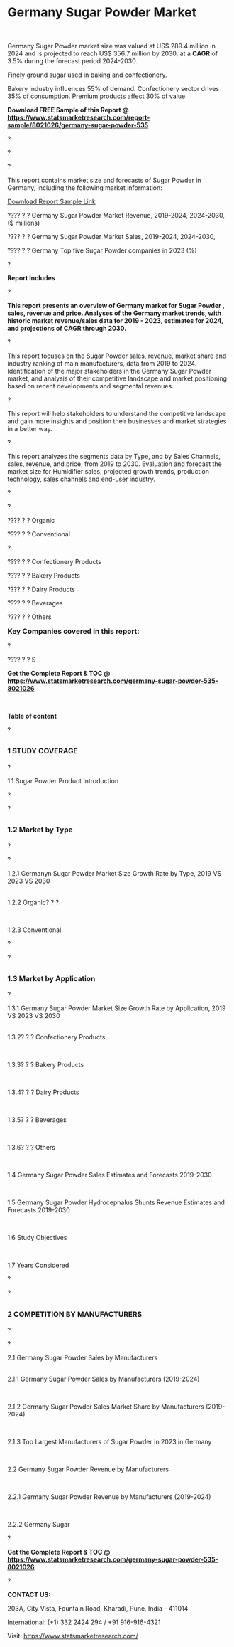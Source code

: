 <h1>Germany Sugar Powder Market</h1><br/><p>Germany Sugar Powder market size was valued at US$ 289.4 million in 2024 and is projected to reach US$ 356.7 million by 2030, at a <strong>CAGR</strong> of 3.5% during the forecast period 2024-2030.</p>
 
 
 
 <p>Finely ground sugar used in baking and confectionery.</p>
 
 
 
 <p>Bakery industry influences 55% of demand. Confectionery sector drives 35% of consumption. Premium products affect 30% of value.</p>
 
 
 
 <div><b>Download FREE Sample of this Report @ <a href="https://www.statsmarketresearch.com/download-free-sample/8021026/germany-sugar-powder-535">https://www.statsmarketresearch.com/report-sample/8021026/germany-sugar-powder-535</a></b></div>
 
 
 
 <p>? </p>
 
 
 
 <p>? </p>
 
 
 
 <p>? </p>
 
 
 
 <p>This report contains market size and forecasts of Sugar Powder in Germany, including the following market information:</p>
 
 
 
 <p><a href="https://www.statsmarketresearch.com/download-free-sample/8021026/germany-sugar-powder-535">Download Report Sample Link</a></p>
 
 
 
 <p>???? ? ? Germany Sugar Powder Market Revenue, 2019-2024, 2024-2030, ($ millions)</p>
 
 
 
 <p>???? ? ? Germany Sugar Powder Market Sales, 2019-2024, 2024-2030,</p>
 
 
 
 <p>???? ? ? Germany Top five Sugar Powder companies in 2023 (%)</p>
 
 
 
 <p>? </p>
 
 
 
 <p><strong>Report Includes</strong></p>
 
 
 
 <p>? </p>
 
 
 
 <p><strong>This report presents an overview of Germany market for Sugar Powder , sales, revenue and price. Analyses of the Germany market trends, with historic market revenue/sales data for 2019 - 2023, estimates for 2024, and projections of <strong>CAGR</strong> through 2030.</strong></p>
 
 
 
 <p>? </p>
 
 
 
 <p>This report focuses on the Sugar Powder sales, revenue, market share and industry ranking of main manufacturers, data from 2019 to 2024. Identification of the major stakeholders in the Germany Sugar Powder market, and analysis of their competitive landscape and market positioning based on recent developments and segmental revenues.</p>
 
 
 
 <p>? </p>
 
 
 
 <p>This report will help stakeholders to understand the competitive landscape and gain more insights and position their businesses and market strategies in a better way.</p>
 
 
 
 <p>? </p>
 
 
 
 <p>This report analyzes the segments data by Type, and by Sales Channels, sales, revenue, and price, from 2019 to 2030. Evaluation and forecast the market size for Humidifier sales, projected growth trends, production technology, sales channels and end-user industry.</p>
 
 
 
 <p>? </p>
 
 
 
 <p>? </p>
 
 
 
 <p>???? ? ? Organic</p>
 
 
 
 <p>???? ? ? Conventional</p>
 
 
 
 <p>? </p>
 
 
 
 <p>???? ? ? Confectionery Products</p>
 
 
 
 <p>???? ? ? Bakery Products</p>
 
 
 
 <p>???? ? ? Dairy Products</p>
 
 
 
 <p>???? ? ? Beverages</p>
 
 
 
 <p>???? ? ? Others</p>
 
 
 
 <p><span style="font-size:16px"><strong>Key Companies covered in this report:</strong></span></p>
 
 
 
 <p>? </p>
 
 
 
 <p>???? ? ? S</p>
 
 
 
 <div><b>Get the Complete Report & TOC @ <a href="https://www.statsmarketresearch.com/germany-sugar-powder-535-8021026">https://www.statsmarketresearch.com/germany-sugar-powder-535-8021026</a></b></div>
 
 
 
 <p><br />
 
 <b>Table of content</b></p>
 
 
 
 <p>? </p>
 
 
 
 <h2><span style="font-size:16px"><strong>1 STUDY COVERAGE</strong></span></h2>
 
 
 
 <p>? </p>
 
 
 
 <p>1.1 Sugar Powder Product Introduction</p>
 
 
 
 <p>? </p>
 
 
 
 <p>? </p>
 
 
 
 <h2><span style="font-size:16px"><strong>1.2 Market by Type</strong></span></h2>
 
 
 
 <p>? </p>
 
 
 
 <p>? </p>
 
 
 
 <p>1.2.1 Germanyn Sugar Powder Market Size Growth Rate by Type, 2019 VS 2023 VS 2030<br />
 
 <br />
 
 1.2.2 Organic? ? ? <br />
 
 <br />
 
 1.2.3 Conventional<br />
 
 ? </p>
 
 
 
 <p>? </p>
 
 
 
 <h2><span style="font-size:16px"><strong>1.3 Market by Application</strong></span></h2>
 
 
 
 <p>? </p>
 
 
 
 <p>1.3.1 Germany Sugar Powder Market Size Growth Rate by Application, 2019 VS 2023 VS 2030<br />
 
 <br />
 
 1.3.2? ? ? Confectionery Products<br />
 
 <br />
 
 1.3.3? ? ? Bakery Products<br />
 
 <br />
 
 1.3.4? ? ? Dairy Products<br />
 
 <br />
 
 1.3.5? ? ? Beverages<br />
 
 <br />
 
 1.3.6? ? ? Others<br />
 
 <br />
 
 1.4 Germany Sugar Powder Sales Estimates and Forecasts 2019-2030<br />
 
 <br />
 
 1.5 Germany Sugar Powder Hydrocephalus Shunts Revenue Estimates and Forecasts 2019-2030<br />
 
 <br />
 
 1.6 Study Objectives<br />
 
 <br />
 
 1.7 Years Considered</p>
 
 
 
 <p>? </p>
 
 
 
 <p>? </p>
 
 
 
 <h2><span style="font-size:16px"><strong>2 COMPETITION BY MANUFACTURERS</strong></span></h2>
 
 
 
 <p>? </p>
 
 
 
 <p>? </p>
 
 
 
 <p>2.1 Germany Sugar Powder Sales by Manufacturers<br />
 
 <br />
 
 2.1.1 Germany Sugar Powder Sales by Manufacturers (2019-2024)<br />
 
 <br />
 
 2.1.2 Germany Sugar Powder Sales Market Share by Manufacturers (2019-2024)<br />
 
 <br />
 
 2.1.3 Top Largest Manufacturers of Sugar Powder in 2023 in Germany<br />
 
 <br />
 
 2.2 Germany Sugar Powder Revenue by Manufacturers<br />
 
 <br />
 
 2.2.1 Germany Sugar Powder Revenue by Manufacturers (2019-2024)<br />
 
 <br />
 
 2.2.2 Germany Sugar</p>
 
 
 
 <p>? </p>
 
 
 
 <div><b>Get the Complete Report & TOC @ <a href="https://www.statsmarketresearch.com/germany-sugar-powder-535-8021026">https://www.statsmarketresearch.com/germany-sugar-powder-535-8021026</a></b></div>
 
 
 
 <p>? </p>
 
 
 
 <p><b>CONTACT US:</b><br />
 
 203A, City Vista, Fountain Road, Kharadi, Pune, India - 411014<br />
 
 International: (+1) 332 2424 294 / +91 916-916-4321<br />
 
 Visit: <a href="https://www.statsmarketresearch.com/">https://www.statsmarketresearch.com/</a></p>